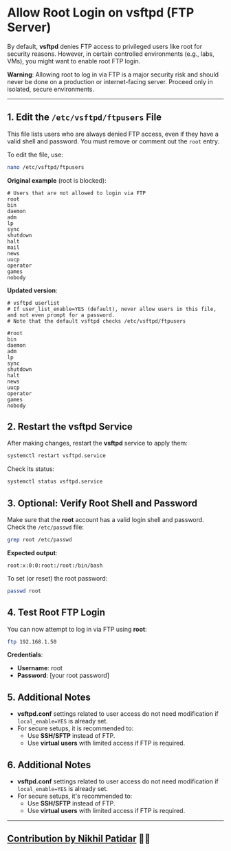 
# Allow Root Login on vsftpd (FTP Server)

By default, **vsftpd** denies FTP access to privileged users like root for security reasons. However, in certain controlled environments (e.g., labs, VMs), you might want to enable root FTP login.

**Warning**: Allowing root to log in via FTP is a major security risk and should never be done on a production or internet-facing server. Proceed only in isolated, secure environments.

---

## 1. Edit the `/etc/vsftpd/ftpusers` File

This file lists users who are always denied FTP access, even if they have a valid shell and password. You must remove or comment out the `root` entry.

To edit the file, use:

```bash
nano /etc/vsftpd/ftpusers
```

**Original example** (root is blocked):

```text
# Users that are not allowed to login via FTP
root
bin
daemon
adm
lp
sync
shutdown
halt
mail
news
uucp
operator
games
nobody
```

**Updated version**:

```text
# vsftpd userlist
# If user_list_enable=YES (default), never allow users in this file, and not even prompt for a password.
# Note that the default vsftpd checks /etc/vsftpd/ftpusers

#root
bin
daemon
adm
lp
sync
shutdown
halt
news
uucp
operator
games
nobody
```


## 2. Restart the vsftpd Service

After making changes, restart the **vsftpd** service to apply them:

```bash
systemctl restart vsftpd.service
```

Check its status:

```bash
systemctl status vsftpd.service
```


## 3. Optional: Verify Root Shell and Password

Make sure that the **root** account has a valid login shell and password. Check the `/etc/passwd` file:

```bash
grep root /etc/passwd
```

**Expected output**:

```text
root:x:0:0:root:/root:/bin/bash
```

To set (or reset) the root password:

```bash
passwd root
```


## 4. Test Root FTP Login

You can now attempt to log in via FTP using **root**:

```bash
ftp 192.168.1.50
```

**Credentials**:

- **Username**: root
- **Password**: [your root password]


## 5. Additional Notes

- **vsftpd.conf** settings related to user access do not need modification if `local_enable=YES` is already set.
- For secure setups, it is recommended to:
  - Use **SSH/SFTP** instead of FTP.
  - Use **virtual users** with limited access if FTP is required.

## 6. Additional Notes

- **vsftpd.conf** settings related to user access do not need modification if `local_enable=YES` is already set.
- For secure setups, it's recommended to:
  - Use **SSH/SFTP** instead of FTP.
  - Use **virtual users** with limited access if FTP is required.

---
[**Contribution by Nikhil Patidar**](https://github.com/nikhilpatidar01?new_signup=true) 🚀✨
---

